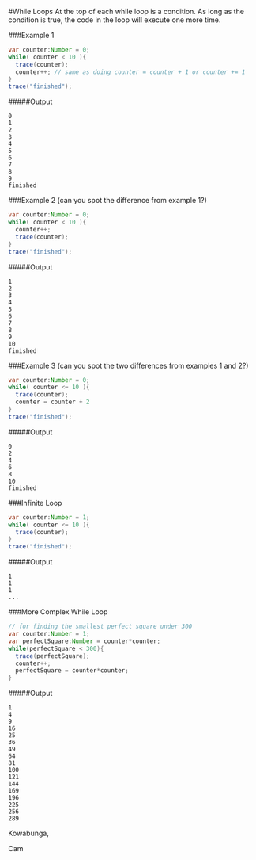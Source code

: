 #While Loops
At the top of each while loop is a condition. As long as the condition is true, the code in the loop will execute one more time.

###Example 1
```java
var counter:Number = 0;
while( counter < 10 ){
  trace(counter);
  counter++; // same as doing counter = counter + 1 or counter += 1
}
trace("finished");
```
#####Output
```
0
1
2
3
4
5
6
7
8
9
finished
```

###Example 2 (can you spot the difference from example 1?)
```java
var counter:Number = 0;
while( counter < 10 ){
  counter++;
  trace(counter);
}
trace("finished");
```
#####Output
```
1
2
3
4
5
6
7
8
9
10
finished
```

###Example 3 (can you spot the two differences from examples 1 and 2?)
```java
var counter:Number = 0;
while( counter <= 10 ){
  trace(counter);
  counter = counter + 2
}
trace("finished");
```
#####Output
```
0
2
4
6
8
10
finished
```

###Infinite Loop
```java
var counter:Number = 1;
while( counter <= 10 ){
  trace(counter);
}
trace("finished");
```
#####Output
```
1
1
1
...
```

###More Complex While Loop
```java
// for finding the smallest perfect square under 300
var counter:Number = 1;
var perfectSquare:Number = counter*counter;
while(perfectSquare < 300){
  trace(perfectSquare);
  counter++;
  perfectSquare = counter*counter;
}
```
#####Output
```
1
4
9
16
25
36
49
64
81
100
121
144
169
196
225
256
289
```

Kowabunga,

Cam

